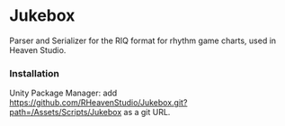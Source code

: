 # Jukebox
Parser and Serializer for the RIQ format for rhythm game charts, used in Heaven Studio.

### Installation
Unity Package Manager: add https://github.com/RHeavenStudio/Jukebox.git?path=/Assets/Scripts/Jukebox as a git URL.